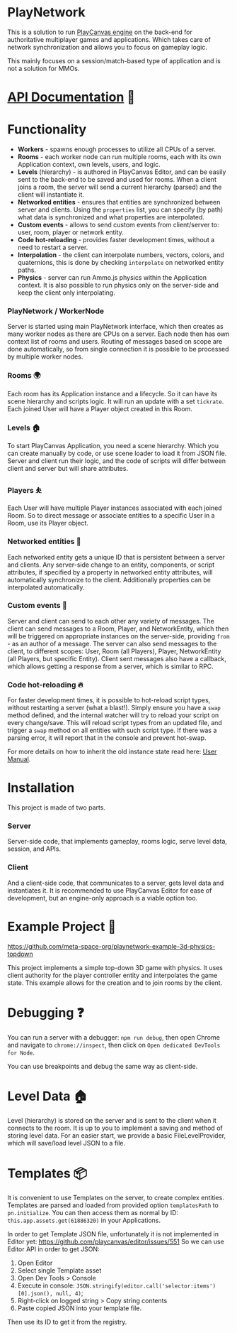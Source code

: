 # PlayNetwork

This is a solution to run [PlayCanvas engine](https://github.com/playcanvas/engine) on the back-end for authoritative multiplayer games and applications. Which takes care of network synchronization and allows you to focus on gameplay logic.

This mainly focuses on a session/match-based type of application and is not a solution for MMOs.

# [API Documentation](./docs/) 📄

# Functionality

* **Workers** - spawns enough processes to utilize all CPUs of a server.
* **Rooms** - each worker node can run multiple rooms, each with its own Application context, own levels, users, and logic.
* **Levels** (hierarchy) - is authored in PlayCanvas Editor, and can be easily sent to the back-end to be saved and used for rooms. When a client joins a room, the server will send a current hierarchy (parsed) and the client will instantiate it.
* **Networked entities** - ensures that entities are synchronized between server and clients. Using the `properties` list, you can specify (by path) what data is synchronized and what properties are interpolated.
* **Custom events** - allows to send custom events from client/server to: user, room, player or network entity.
* **Code hot-reloading** - provides faster development times, without a need to restart a server.
* **Interpolation** - the client can interpolate numbers, vectors, colors, and quaternions, this is done by checking `interpolate` on networked entity paths.
* **Physics** - server can run Ammo.js physics within the Application context. It is also possible to run physics only on the server-side and keep the client only interpolating.

### PlayNetwork / WorkerNode

Server is started using main PlayNetwork interface, which then creates as many worker nodes as there are CPUs on a server. Each node then has own context list of rooms and users. Routing of messages based on scope are done automatically, so from single connection it is possible to be processed by multiple worker nodes.

### Rooms 🌍

Each room has its Application instance and a lifecycle. So it can have its scene hierarchy and scripts logic. It will run an update with a set `tickrate`. Each joined User will have a Player object created in this Room.

### Levels 🏠

To start PlayCanvas Application, you need a scene hierarchy. Which you can create manually by code, or use scene loader to load it from JSON file.
Server and client run their logic, and the code of scripts will differ between client and server but will share attributes.

### Players ⛹️

Each User will have multiple Player instances associated with each joined Room. So to direct message or associate entities to a specific User in a Room, use its Player object.

### Networked entities 🏀

Each networked entity gets a unique ID that is persistent between a server and clients. Any server-side change to an entity, components, or script attributes, if specified by a property in networked entity attributes, will automatically synchronize to the client. Additionally properties can be interpolated automatically.

### Custom events 📨

Server and client can send to each other any variety of messages. The client can send messages to a Room, Player, and NetworkEntity, which then will be triggered on appropriate instances on the server-side, providing `from` - as an author of a message. The server can also send messages to the client, to different scopes: User, Room (all Players), Player, NetworkEntity (all Players, but specific Entity).
Client sent messages also have a callback, which allows getting a response from a server, which is similar to RPC.

### Code hot-reloading 🔥

For faster development times, it is possible to hot-reload script types, without restarting a server (what a blast!). Simply ensure you have a `swap` method defined, and the internal watcher will try to reload your script on every change/save. This will reload script types from an updated file, and trigger a `swap` method on all entities with such script type. If there was a parsing error, it will report that in the console and prevent hot-swap.

For more details on how to inherit the old instance state read here: [User Manual](https://developer.playcanvas.com/en/user-manual/scripting/hot-reloading/).

# Installation

This project is made of two parts.

### Server

Server-side code, that implements gameplay, rooms logic, serve level data, session, and APIs.

### Client

And a client-side code, that communicates to a server, gets level data and instantiates it. It is recommended to use PlayCanvas Editor for ease of development, but an engine-only approach is a viable option too.

# Example Project 🚀

https://github.com/meta-space-org/playnetwork-example-3d-physics-topdown

This project implements a simple top-down 3D game with physics. It uses client authority for the player controller entity and interpolates the game state. This example allows for the creation and to join rooms by the client.

# Debugging ❓

You can run a server with a debugger: `npm run debug`, then open Chrome and navigate to `chrome://inspect`, then click on `Open dedicated DevTools for Node`.

You can use breakpoints and debug the same way as client-side.

# Level Data 🏠

Level (hierarchy) is stored on the server and is sent to the client when it connects to the room. It is up to you to implement a saving and method of storing level data. For an easier start, we provide a basic FileLevelProvider, which will save/load level JSON to a file.

# Templates 📦

It is convenient to use Templates on the server, to create complex entities. Templates are parsed and loaded from provided option `templatesPath` to `pn.initialize`. You can then access them as normal by ID: `this.app.assets.get(61886320)` in your Applications.

In order to get Template JSON file, unfortunately it is not implemented in Editor yet: https://github.com/playcanvas/editor/issues/551
So we can use Editor API in order to get JSON:

1. Open Editor
2. Select single Template asset
3. Open Dev Tools > Console
4. Execute in console: `JSON.stringify(editor.call('selector:items')[0].json(), null, 4)`;
5. Right-click on logged string > Copy string contents
6. Paste copied JSON into your template file.

Then use its ID to get it from the registry.
